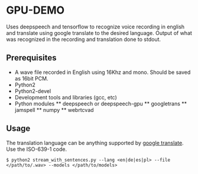 # GPU-DEMO
Uses deepspeech and tensorflow to recognize voice recording in english and translate using google translate to the desired language. Output of what was recognized in the recording and translation done to stdout.

## Prerequisites
* A wave file recorded in English using 16Khz and mono. Should be saved as 16bit PCM.
* Python2
* Python2-devel
* Development tools and libraries (gcc, etc)
* Python modules
** deepspeech or deepspeech-gpu
** googletrans
** jamspell
** numpy
** webrtcvad

## Usage
The translation language can be anything supported by [google translate](https://cloud.google.com/translate/docs/languages). Use the ISO-639-1 code.
```
$ python2 stream_with_sentences.py --lang <en|de|es|pl> --file </path/to/.wav> --models </path/to/models>
```

